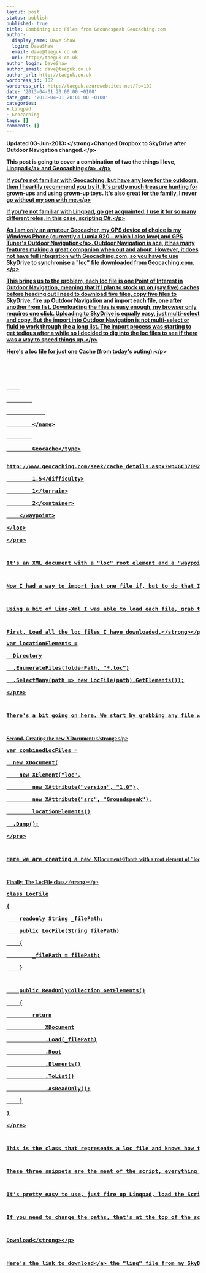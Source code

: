 ```yaml
---
layout: post
status: publish
published: true
title: Combining Loc Files from Groundspeak Geocaching.com
author:
  display_name: Dave Shaw
  login: DaveShaw
  email: dave@taeguk.co.uk
  url: http://taeguk.co.uk
author_login: DaveShaw
author_email: dave@taeguk.co.uk
author_url: http://taeguk.co.uk
wordpress_id: 102
wordpress_url: http://taeguk.azurewebsites.net/?p=102
date: '2013-04-01 20:00:00 +0100'
date_gmt: '2013-04-01 20:00:00 +0100'
categories:
- Linqpad
- Geocaching
tags: []
comments: []
---
```

<p><strong>Updated 03-Jun-2013: <&#47;strong>Changed Dropbox to SkyDrive after Outdoor Navigation changed.<&#47;p>
<p>This post is going to cover a combination of two the things I love, <a href="http:&#47;&#47;www.linqpad.net&#47;" target="_blank">Linqpad<&#47;a> and <a href="http:&#47;&#47;www.geocaching.com&#47;" target="_blank">Geocaching<&#47;a>.<&#47;p>
<p>If you're not familiar with Geocaching, but have any love for the outdoors, then I heartily recommend you try it. It's pretty much treasure hunting for grown-ups and using grown-up toys. It's also great for the family, I never go without my son with me.<&#47;p>
<p>If you're not familiar with Linqpad, go get acquainted, I use it for so many different roles, in this case, scripting C#.<&#47;p>
<p>As I am only an amateur Geocacher, my GPS device of choice is my Windows Phone (currently a Lumia 920 &ndash; which I also love) and <a href="http:&#47;&#47;www.windowsphone.com&#47;en-gb&#47;store&#47;app&#47;outdoor-navigation&#47;83f78cdd-fb29-e011-854c-00237de2db9e" target="_blank">GPS Tuner's Outdoor Navigation<&#47;a>. Outdoor Navigation is ace, it has many features making a great companion when out and about. However, it does not have full integration with Geocaching.com, so you have to use SkyDrive to synchronise a "loc" file downloaded from Geocaching.com. <&#47;p>
<p>This brings us to the problem, each loc file is one Point of Interest in Outdoor Navigation, meaning that if I plan to stock up on (say five) caches before heading out I need to download five files, copy five files to SkyDrive, fire up Outdoor Navigation and import each file, one after another from list. Downloading the files is easy enough, my browser only requires one click. Uploading to SkyDrive is equally easy, just multi-select and copy. But the import into Outdoor Navigation is not multi-select or fluid to work through the a long list. The import process was starting to get tedious after a while so I decided to dig into the loc files to see if there was a way to speed things up.<&#47;p>
<p>Here's a loc file for just one Cache (from today's outing):<&#47;p>
<pre class="brush: xml;"><?xml version="1.0" encoding="UTF-8"?><br />
<loc version="1.0" src="Groundspeak"><br />
    <waypoint><br />
        <name id="GC37092"><br />
            <![CDATA[A Longer Dog Walk #1 by The Briar Rose]]><br />
        <&#47;name><br />
        <coord lat="53.602717" lon="-1.79085"&#47;><br />
        <type>Geocache<&#47;type></p>
<link text="Cache Details">http:&#47;&#47;www.geocaching.com&#47;seek&#47;cache_details.aspx?wp=GC37092<&#47;link><br />
        <difficulty>1.5<&#47;difficulty><br />
        <terrain>1<&#47;terrain><br />
        <container>2<&#47;container><br />
    <&#47;waypoint><br />
<&#47;loc><br />
<&#47;pre></p>
<p>It's an XML document with a "loc" root element and a "waypoint" for the Point of Interest. After a bit of experimentation I found I could put any number of "waypoint" elements into the document and that Outdoor Navigation would only have to import one file that contained any number of Points of Interest. Bingo!<&#47;p></p>
<p>Now I had a way to import just one file if, but to do that I needed to combine all the individual loc files from Geocaching.com. The next issue was how to combine them, enter Linqpad, as always.<&#47;p></p>
<p>Using a bit of Linq-Xml I was able to load each file, grab the "waypoint" element(s) and then combine them into a new XML document that I could save to disk and even auto upload to SkyDrive &ndash; providing I used the SkyDrive Application for Windows.<&#47;p></p>
<p><strong>First. Load all the loc files I have downloaded.<&#47;strong><&#47;p>
<pre class="brush: csharp;">var locationElements =<br />
  Directory<br />
  .EnumerateFiles(folderPath, "*.loc")<br />
  .SelectMany(path => new LocFile(path).GetElements());<br />
<&#47;pre></p>
<p>There's a bit going on here. We start by grabbing any file with the "loc" extension in the folder stored in the <font face="Consolas">folderPath<&#47;font><font face="Calibri"> variable &ndash; "Downloads\GC"&nbsp; in my case &ndash; Creating a new instance of the <font face="Consolas">LocFile<&#47;font> class calling <font face="Consolas">GetElements()<&#47;font> and combining all the results together. I'm using <font face="Consolas">SelectMany<&#47;font> instead of <font face="Consolas">Select<&#47;font> because I am assuming there could be more than one "waypoint" element in a loc file. What we are left with is an <font face="Consolas">IEnumerable<XElement><&#47;font> containing all the "waypoint" elements from all the files.<&#47;font><&#47;p></p>
<p><strong>Second. Creating the new XDocument:<&#47;strong><&#47;p>
<pre class="brush: csharp;">var combinedLocFiles =<br />
  new XDocument(<br />
    new XElement("loc",<br />
        new XAttribute("version", "1.0"),<br />
        new XAttribute("src", "Groundspeak"),<br />
        locationElements))<br />
  .Dump();<br />
<&#47;pre></p>
<p>Here we are creating a new <font face="Consolas">XDocument<&#47;font> with a root element of "loc" with the attributes "version" and "src" with the values of "1.0" and "Groundspeak", respectively (the first, second and last lines in the above XML). And then filling the root element with the contents of the <font face="Consolas">locationElements<&#47;font> &ndash; the "waypoint" elements from the First snippet.<&#47;p></p>
<p><strong>Finally. The LocFile class.<&#47;strong><&#47;p>
<pre class="brush: csharp;">class LocFile<br />
{<br />
    readonly String _filePath;<br />
    public LocFile(String filePath)<br />
    {<br />
        _filePath = filePath;<br />
    }</p>
<p>    public ReadOnlyCollection<XElement> GetElements()<br />
    {<br />
        return<br />
            XDocument<br />
            .Load(_filePath)<br />
            .Root<br />
            .Elements()<br />
            .ToList()<br />
            .AsReadOnly();<br />
    }<br />
}<br />
<&#47;pre></p>
<p>This is the class that represents a loc file and knows how to get the relevant Elements from it.<&#47;p></p>
<p>These three snippets are the meat of the script, everything else is just fluff to get the correct paths and save the output and copy it to SkyDrive.<&#47;p></p>
<p>It's pretty easy to use, just fire up Linqpad, load the Script and then run it. Before I start I ensure that there are only the loc files I want to combine in my "folderPath", but other than that, you're away. <&#47;p></p>
<p>If you need to change the paths, that's at the top of the script and is pretty straight forward too.<&#47;p></p>
<p><strong>Download<&#47;strong><&#47;p></p>
<p>Here's the <a href="http:&#47;&#47;sdrv.ms&#47;Z4gYcB" target="_blank">link to download<&#47;a> the "linq" file from my SkyDrive.<&#47;p></p>
